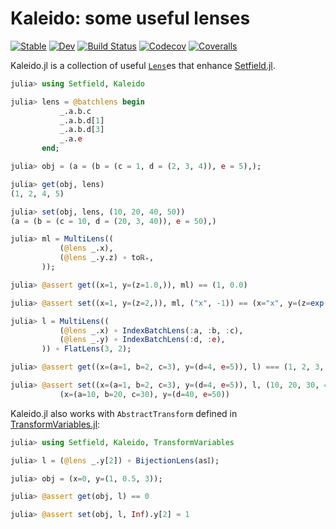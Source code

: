 # Kaleido: some useful lenses

[![Stable](https://img.shields.io/badge/docs-stable-blue.svg)](https://tkf.github.io/Kaleido.jl/stable)
[![Dev](https://img.shields.io/badge/docs-dev-blue.svg)](https://tkf.github.io/Kaleido.jl/dev)
[![Build Status](https://travis-ci.com/tkf/Kaleido.jl.svg?branch=master)](https://travis-ci.com/tkf/Kaleido.jl)
[![Codecov](https://codecov.io/gh/tkf/Kaleido.jl/branch/master/graph/badge.svg)](https://codecov.io/gh/tkf/Kaleido.jl)
[![Coveralls](https://coveralls.io/repos/github/tkf/Kaleido.jl/badge.svg?branch=master)](https://coveralls.io/github/tkf/Kaleido.jl?branch=master)

Kaleido.jl is a collection of useful
[`Lens`](https://jw3126.github.io/Setfield.jl/latest/index.html#Setfield.Lens)es
that enhance [Setfield.jl](https://github.com/jw3126/Setfield.jl).

```julia
julia> using Setfield, Kaleido

julia> lens = @batchlens begin
           _.a.b.c
           _.a.b.d[1]
           _.a.b.d[3]
           _.a.e
       end;

julia> obj = (a = (b = (c = 1, d = (2, 3, 4)), e = 5),);

julia> get(obj, lens)
(1, 2, 4, 5)

julia> set(obj, lens, (10, 20, 40, 50))
(a = (b = (c = 10, d = (20, 3, 40)), e = 50),)

julia> ml = MultiLens((
           (@lens _.x),
           (@lens _.y.z) ∘ toℝ₊,
       ));

julia> @assert get((x=1, y=(z=1.0,)), ml) == (1, 0.0)

julia> @assert set((x=1, y=(z=2,)), ml, ("x", -1)) == (x="x", y=(z=exp(-1),))

julia> l = MultiLens((
           (@lens _.x) ∘ IndexBatchLens(:a, :b, :c),
           (@lens _.y) ∘ IndexBatchLens(:d, :e),
       )) ∘ FlatLens(3, 2);

julia> @assert get((x=(a=1, b=2, c=3), y=(d=4, e=5)), l) === (1, 2, 3, 4, 5)

julia> @assert set((x=(a=1, b=2, c=3), y=(d=4, e=5)), l, (10, 20, 30, 40, 50)) ===
           (x=(a=10, b=20, c=30), y=(d=40, e=50))
```

Kaleido.jl also works with `AbstractTransform` defined in
[TransformVariables.jl](https://github.com/tpapp/TransformVariables.jl):

```julia
julia> using Setfield, Kaleido, TransformVariables

julia> l = (@lens _.y[2]) ∘ BijectionLens(as𝕀);

julia> obj = (x=0, y=(1, 0.5, 3));

julia> @assert get(obj, l) == 0

julia> @assert set(obj, l, Inf).y[2] ≈ 1
```
